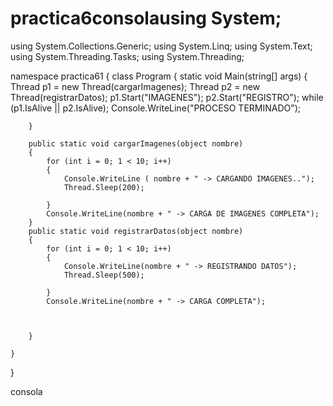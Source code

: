 # practica6consolausing System;
using System.Collections.Generic;
using System.Linq;
using System.Text;
using System.Threading.Tasks;
using System.Threading;

namespace practica61
{
    class Program
    {
        static void Main(string[] args)
        {
            Thread p1 = new Thread(cargarImagenes);
            Thread p2 = new Thread(registrarDatos);
            p1.Start("IMAGENES");
            p2.Start("REGISTRO");
            while (p1.IsAlive || p2.IsAlive);
            Console.WriteLine("PROCESO TERMINADO");

        }

        public static void cargarImagenes(object nombre) 
        { 
            for (int i = 0; 1 < 10; i++)
            {
                Console.WriteLine ( nombre + " -> CARGANDO IMAGENES..");
                Thread.Sleep(200);

            }
            Console.WriteLine(nombre + " -> CARGA DE IMAGENES COMPLETA");
        }
        public static void registrarDatos(object nombre)
        {
            for (int i = 0; 1 < 10; i++)
            {
                Console.WriteLine(nombre + " -> REGISTRANDO DATOS");
                Thread.Sleep(500);

            }
            Console.WriteLine(nombre + " -> CARGA COMPLETA");



        }

    }
}

consola
